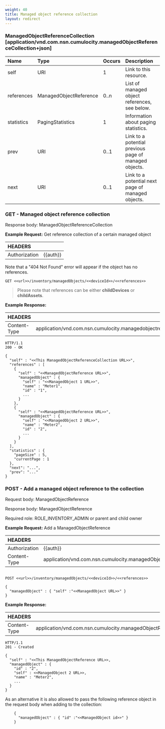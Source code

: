 ```yaml
---
weight: 40
title: Managed object reference collection
layout: redirect
---
```


### ManagedObjectReferenceCollection [application/vnd.com.nsn.cumulocity.managedObjectReferenceCollection+json]

|Name|Type|Occurs|Description|
|:---|:---|:-----|:----------|
|self|URI|1|Link to this resource.|
|references|ManagedObjectReference|0..n|List of managed object references, see below.|
|statistics|PagingStatistics|1|Information about paging statistics.|
|prev|URI|0..1|Link to a potential previous page of managed objects.|
|next|URI|0..1|Link to a potential next page of managed objects.|

### GET - Managed object reference collection

Response body: ManagedObjectReferenceCollection

**Example Request:** Get reference collection of a certain managed object

|HEADERS||
|:---|:---|
|Authorization|{{auth}}

Note that a "404 Not Found" error will appear if the object has no references.

```http
GET <<url>>/inventory/managedObjects/<<deviceId>>/<<references>>
```

> Please note that references can be either **childDevices** or **childAssets**.

**Example Response:**

|HEADERS||
|:---|:---|
|Content-Type|application/vnd.com.nsn.cumulocity.managedobjectreferencecollection+json;ver=...

```http
HTTP/1.1 
200 - OK

{
  "self" : "<<This ManagedObjectReferenceCollection URL>>",
  "references" : [
    {
      "self" : "<<ManagedObjectReference URL>>",
      "managedObject" : {
        "self" : "<<ManagedObject 1 URL>>",
        "name" : "Meter1",
        "id" : "1",
        ...
      }
    },
    {
      "self" : "<<ManagedObjectReference URL>>",
      "managedObject" : {
        "self" : "<<ManagedObject 2 URL>>",
        "name" : "Meter2",
        "id" : "2",
        ...
      }
    }
  ],
  "statistics" : {
    "pageSize" : 5,
    "currentPage : 1
  },
  "next": "...",
  "prev": "..."
}
```

### POST - Add a managed object reference to the collection

Request body: ManagedObjectReference

Response body: ManagedObjectReference

Required role: ROLE\_INVENTORY\_ADMIN or parent and child owner

**Example Request:** Add a ManagedObjectReference

|HEADERS||
|:---|:---|
|Authorization|{{auth}}
|Content-Type|application/vnd.com.nsn.cumulocity.managedObject+json;ver=...

```http

POST <<url>>/inventory/managedObjects/<<deviceId>>/<<references>>

{
  "managedObject" : { "self" :"<<ManagedObject URL>>" }
}

```

**Example Response:**

|HEADERS||
|:---|:---|
|Content-Type|application/vnd.com.nsn.cumulocity.managedObjectReference+json;ver=...

```http
HTTP/1.1 
201 - Created

{
  "self" : "<<This ManagedObjectReference URL>>,
  "managedObject" : {
    "id" : "2",
    "self" : <<ManagedObject 2 URL>>,
    "name" : "Meter2",
    ...
  }
}
```

As an alternative it is also allowed to pass the following reference object in the request body when adding to the collection:

```http
    {
      "managedObject" : { "id" :"<<ManagedObject id>>" }
    }
```
